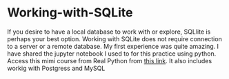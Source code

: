 # Working-with-SQLite

If you desire to have a local database to work with or explore, SQLlite is perhaps your best option. Working with SQLite does not require connection to a server or a remote database. 
My first experience was quite amazing. I have shared the jupyter notebook I used to for this practice using python. Access this mimi course from Real Python from [this link](https://realpython.com/python-sql-libraries/#understanding-the-database-schema). It also includes workig with Postgress and MySQL
